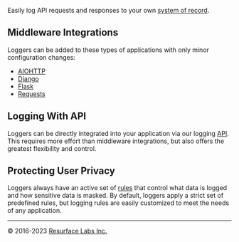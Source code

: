 Easily log API requests and responses to your own <a href="https://resurface.io">system of record</a>.

## Middleware Integrations

Loggers can be added to these types of applications with only minor configuration changes:
* <a href="https://github.com/resurfaceio/logger-python#logging-from-aiohttp">AIOHTTP</a>
* <a href="https://github.com/resurfaceio/logger-python#logging-from-django">Django</a>
* <a href="https://github.com/resurfaceio/logger-python#logging-from-flask">Flask</a>
* <a href="https://github.com/resurfaceio/logger-python#logging-from-requests">Requests</a>

## Logging With API

Loggers can be directly integrated into your application via our logging
<a href="https://github.com/resurfaceio/logger-python/blob/master/API.md">API</a>.
This requires more effort than middleware integrations, but also offers the greatest flexibility and control.

## Protecting User Privacy

Loggers always have an active set of <a href="https://resurface.io/rules.html">rules</a> that control what data is logged
and how sensitive data is masked. By default, loggers apply a strict set of predefined rules, but logging rules are easily
customized to meet the needs of any application.

---

&copy; 2016-2023 <a href="https://resurface.io">Resurface Labs Inc.</a>
